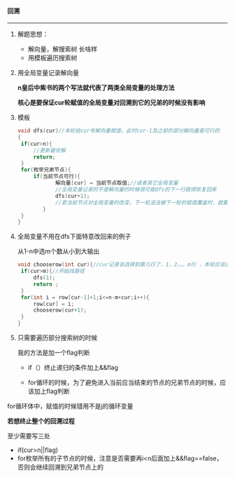 #### 回溯

---

1. 解题思想：
   + 解向量，解搜索树 长啥样
   + 用模板遍历搜索树



2. 用全局变量记录解向量

   **n皇后中紫书的两个写法就代表了两类全局变量的处理方法**

   **核心是要保证cur轮赋值的全局变量对回溯到它的兄弟的时候没有影响**

   

3. 模板

   ```c++
   void dfs(cur)//本轮给cur号解向量赋值，此时cur-1及之前的部分解向量是可行的
   {
   	if(cur>n){
   		//更新最优解
   		return;
   	}
   	for(枚举兄弟节点){
   		if(当前节点可行){
               解向量[cur] = 当前节点取值;//或者其它全局变量
               //全局变量记录的不是解向量的时候很可能dfs的下一行就得恢复回来
               dfs(cur+1);
               //若当前节点对全局变量的改变，下一轮没法被下一轮的赋值覆盖时，就要在这里恢复回来
           }
   	}
   }
   ```

   

4. 全局变量不用在dfs下面特意改回来的例子

   从1-n中选m个数从小到大输出

   ```c++
   void chooserow(int cur){//cur记录该选择到第几行了，1，2。。。m行 ，本轮应该选择cur行 
   	if(cur>m){//开始找路径 
   		dfs(1);
   		return ;
   	}
   	for(int i = row[cur-1]+1;i<=n-m+cur;i++){
   		row[cur] = i;
   		chooserow(cur+1);
   	}
   } 
   ```

5. 只需要遍历部分搜索树的时候

   我的方法是加一个flag判断

   + if（）终止递归的条件加上&&flag

   + for循环的时候，为了避免进入当前应当结束的节点的兄弟节点的时候，应该加上flag判断



for循环体中，赋值的时候错用不是j的循环变量



**若想终止整个的回溯过程**

至少需要写三处

+ if(cur>n||flag)
+ for枚举所有的子节点的时候，注意是否需要再i<n后面加上&&flag==false，否则会继续回溯到兄弟节点上的

